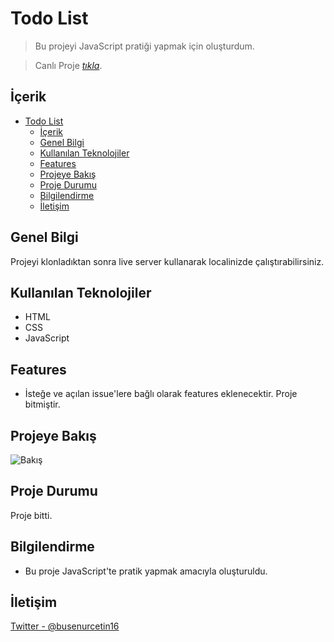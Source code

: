 # Todo List

> Bu projeyi JavaScript pratiği yapmak için oluşturdum.

> Canlı Proje [_tıkla_](https://todo-list-app-six-wine.vercel.app/).

## İçerik
- [Todo List](#todo-list)
  - [İçerik](#i̇çerik)
  - [Genel Bilgi](#genel-bilgi)
  - [Kullanılan Teknolojiler](#kullanılan-teknolojiler)
  - [Features](#features)
  - [Projeye Bakış](#projeye-bakış)
  - [Proje Durumu](#proje-durumu)
  - [Bilgilendirme](#bilgilendirme)
  - [İletişim](#i̇letişim)


## Genel Bilgi
Projeyi klonladıktan sonra live server kullanarak localinizde çalıştırabilirsiniz.

## Kullanılan Teknolojiler
- HTML
- CSS
- JavaScript


## Features
- İsteğe ve açılan issue'lere bağlı olarak features eklenecektir. Proje bitmiştir.


## Projeye Bakış
![Bakış](https://github.com/busenurcetin/TodoList/assets/110244548/ac41dae4-d527-4fa6-9306-00b99f74f3de)


## Proje Durumu
Proje bitti.


## Bilgilendirme
- Bu proje JavaScript'te pratik yapmak amacıyla oluşturuldu.

## İletişim
[Twitter - @busenurcetin16](https://twitter.com/busenurcetin16)
